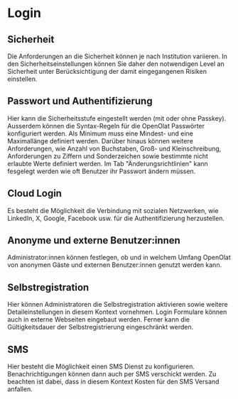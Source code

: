# Login

## Sicherheit

Die Anforderungen an die Sicherheit können je nach Institution variieren. In den Sicherheitseinstellungen können Sie daher den notwendigen Level an Sicherheit unter Berücksichtigung der damit eingegangenen Risiken einstellen.

## Passwort und Authentifizierung

Hier kann die Sicherheitsstufe eingestellt werden (mit oder ohne Passkey).
Ausserdem können die Syntax-Regeln für die OpenOlat Passwörter konfiguriert werden.
Als Minimum muss eine Mindest- und eine Maximallänge definiert werden. Darüber
hinaus können weitere Anforderungen, wie Anzahl von Buchstaben, Groß- und
Kleinschreibung, Anforderungen zu Ziffern und Sonderzeichen sowie bestimmte
nicht erlaubte Werte definiert werden. Im Tab "Änderungsrichtlinien" kann
fesgelegt werden wie oft Benutzer ihr Passwort ändern müssen.

## Cloud Login

Es besteht die Möglichkeit die Verbindung mit sozialen Netzwerken, wie
LinkedIn, X, Google, Facebook usw.  für die Authentifizierung
herzustellen.

## Anonyme und externe Benutzer:innen

Administrator:innen können festlegen, ob und in welchem Umfang OpenOlat von anonymen Gäste und externen Benutzer:innen genutzt werden kann.

## Selbstregistration

Hier können Administratoren die Selbstregistration aktivieren sowie weitere
Detaileinstellungen in diesem Kontext vornehmen. Login Formulare können auch
in externe Webseiten eingebaut werden. Ferner kann die Gültigkeitsdauer der
Selbstregistrierung eingeschränkt werden.


## SMS

Hier besteht die Möglichkeit einen SMS Dienst zu konfigurieren.
Benachrichtigungen können dann auch per SMS verschickt werden. Zu beachten ist
dabei, dass in diesem Kontext Kosten für den SMS Versand anfallen.



